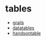 # tables

* [grails](https://grails.org/)
* [datatables](https://datatables.net/)
* [handsontable](https://handsontable.com/)
